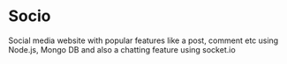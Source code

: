 # Socio
 Social media website with popular features like a post, comment etc using Node.js, Mongo DB and also a chatting feature using socket.io
